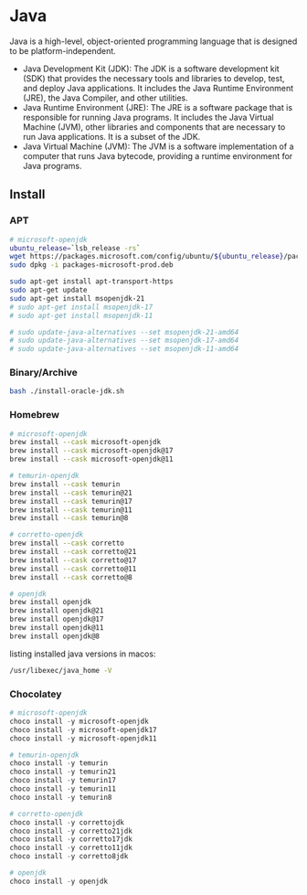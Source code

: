 # Java

Java is a high-level, object-oriented programming language that is designed to be platform-independent.

- Java Development Kit (JDK): The JDK is a software development kit (SDK) that provides the necessary tools and libraries to develop, test, and deploy Java applications. It includes the Java Runtime Environment (JRE), the Java Compiler, and other utilities.
- Java Runtime Environment (JRE): The JRE is a software package that is responsible for running Java programs. It includes the Java Virtual Machine (JVM), other libraries and components that are necessary to run Java applications. It is a subset of the JDK.
- Java Virtual Machine (JVM): The JVM is a software implementation of a computer that runs Java bytecode, providing a runtime environment for Java programs.

## Install

### APT

```bash
# microsoft-openjdk
ubuntu_release=`lsb_release -rs`
wget https://packages.microsoft.com/config/ubuntu/${ubuntu_release}/packages-microsoft-prod.deb -O packages-microsoft-prod.deb
sudo dpkg -i packages-microsoft-prod.deb

sudo apt-get install apt-transport-https
sudo apt-get update
sudo apt-get install msopenjdk-21
# sudo apt-get install msopenjdk-17
# sudo apt-get install msopenjdk-11

# sudo update-java-alternatives --set msopenjdk-21-amd64
# sudo update-java-alternatives --set msopenjdk-17-amd64
# sudo update-java-alternatives --set msopenjdk-11-amd64
```

### Binary/Archive

```bash
bash ./install-oracle-jdk.sh
```

### Homebrew

```sh
# microsoft-openjdk
brew install --cask microsoft-openjdk
brew install --cask microsoft-openjdk@17
brew install --cask microsoft-openjdk@11

# temurin-openjdk
brew install --cask temurin
brew install --cask temurin@21
brew install --cask temurin@17
brew install --cask temurin@11
brew install --cask temurin@8

# corretto-openjdk
brew install --cask corretto
brew install --cask corretto@21
brew install --cask corretto@17
brew install --cask corretto@11
brew install --cask corretto@8

# openjdk
brew install openjdk
brew install openjdk@21
brew install openjdk@17
brew install openjdk@11
brew install openjdk@8
```

listing installed java versions in macos:

```sh
/usr/libexec/java_home -V
```

### Chocolatey

```ps1
# microsoft-openjdk
choco install -y microsoft-openjdk
choco install -y microsoft-openjdk17
choco install -y microsoft-openjdk11

# temurin-openjdk
choco install -y temurin
choco install -y temurin21
choco install -y temurin17
choco install -y temurin11
choco install -y temurin8

# corretto-openjdk
choco install -y correttojdk
choco install -y corretto21jdk
choco install -y corretto17jdk
choco install -y corretto11jdk
choco install -y corretto8jdk

# openjdk
choco install -y openjdk
```
